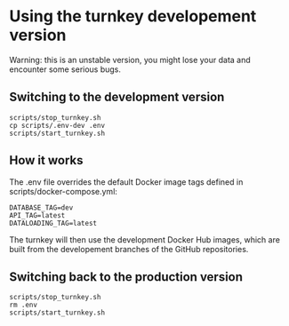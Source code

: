 # Using the turnkey developement version

Warning: this is an unstable version, you might lose your data and encounter some serious bugs.

## Switching to the development version

```
scripts/stop_turnkey.sh
cp scripts/.env-dev .env
scripts/start_turnkey.sh 
```

## How it works


The .env file overrides the default Docker image tags defined in scripts/docker-compose.yml:

```
DATABASE_TAG=dev
API_TAG=latest
DATALOADING_TAG=latest
```

The turnkey will then use the development Docker Hub images, which are built from the developement branches of the GitHub repositories.


## Switching back to the production version

```
scripts/stop_turnkey.sh
rm .env
scripts/start_turnkey.sh 
```
